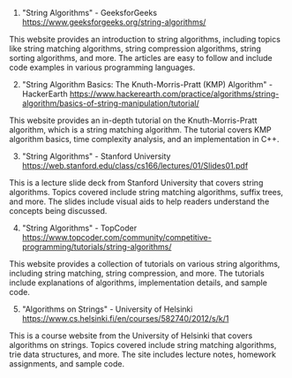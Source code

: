 

1. "String Algorithms" - GeeksforGeeks
https://www.geeksforgeeks.org/string-algorithms/

This website provides an introduction to string algorithms, including topics like string matching algorithms, string compression algorithms, string sorting algorithms, and more. The articles are easy to follow and include code examples in various programming languages.

2. "String Algorithm Basics: The Knuth-Morris-Pratt (KMP) Algorithm" - HackerEarth
https://www.hackerearth.com/practice/algorithms/string-algorithm/basics-of-string-manipulation/tutorial/

This website provides an in-depth tutorial on the Knuth-Morris-Pratt algorithm, which is a string matching algorithm. The tutorial covers KMP algorithm basics, time complexity analysis, and an implementation in C++.

3. "String Algorithms" - Stanford University
https://web.stanford.edu/class/cs166/lectures/01/Slides01.pdf

This is a lecture slide deck from Stanford University that covers string algorithms. Topics covered include string matching algorithms, suffix trees, and more. The slides include visual aids to help readers understand the concepts being discussed.

4. "String Algorithms" - TopCoder
https://www.topcoder.com/community/competitive-programming/tutorials/string-algorithms/

This website provides a collection of tutorials on various string algorithms, including string matching, string compression, and more. The tutorials include explanations of algorithms, implementation details, and sample code.

5. "Algorithms on Strings" - University of Helsinki
https://www.cs.helsinki.fi/en/courses/582740/2012/s/k/1

This is a course website from the University of Helsinki that covers algorithms on strings. Topics covered include string matching algorithms, trie data structures, and more. The site includes lecture notes, homework assignments, and sample code.